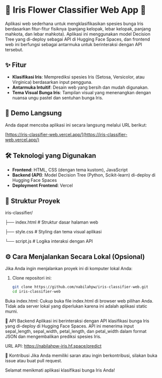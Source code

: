 # 🌸 Iris Flower Classifier Web App 🌸

Aplikasi web sederhana untuk mengklasifikasikan spesies bunga Iris berdasarkan fitur-fitur fisiknya (panjang kelopak, lebar kelopak, panjang mahkota, dan lebar mahkota). Aplikasi ini menggunakan model Decision Tree yang di-deploy sebagai API di Hugging Face Spaces, dan frontend web ini berfungsi sebagai antarmuka untuk berinteraksi dengan API tersebut.

## ✨ Fitur
- **Klasifikasi Iris**: Memprediksi spesies Iris (Setosa, Versicolor, atau Virginica) berdasarkan input pengguna.
- **Antarmuka Intuitif**: Desain web yang bersih dan mudah digunakan.
- **Tema Visual Bunga Iris**: Tampilan visual yang menenangkan dengan nuansa ungu pastel dan sentuhan bunga Iris.

## 🚀 Demo Langsung
Anda dapat mencoba aplikasi ini secara langsung melalui URL berikut:

[https://iris-classifier-web.vercel.app/](https://iris-classifier-web.vercel.app/)

## 🛠️ Teknologi yang Digunakan
- **Frontend**: HTML, CSS (dengan tema kustom), JavaScript
- **Backend (API)**: Model Decision Tree (Python, Scikit-learn) di-deploy di Hugging Face Spaces
- **Deployment Frontend**: Vercel

## 📄 Struktur Proyek

iris-classifier/

├── index.html    # Struktur dasar halaman web

├── style.css     # Styling dan tema visual aplikasi

└── script.js     # Logika interaksi dengan API

## ⚙️ Cara Menjalankan Secara Lokal (Opsional)
Jika Anda ingin menjalankan proyek ini di komputer lokal Anda:

1. Clone repositori ini:
   ```bash
   git clone https://github.com/nabilahpw/iris-classifier-web.git
   cd iris-classifier-web

Buka index.html:
Cukup buka file index.html di browser web pilihan Anda. Tidak ada server lokal yang diperlukan karena ini adalah aplikasi static murni.

🔗 API Backend
Aplikasi ini berinteraksi dengan API klasifikasi bunga Iris yang di-deploy di Hugging Face Spaces. API ini menerima input sepal_length, sepal_width, petal_length, dan petal_width dalam format JSON dan mengembalikan prediksi spesies Iris.

URL API: https://nabilahpw-iris.hf.space/predict

💖 Kontribusi
Jika Anda memiliki saran atau ingin berkontribusi, silakan buka issue atau buat pull request.

Selamat menikmati aplikasi klasifikasi bunga Iris Anda!

